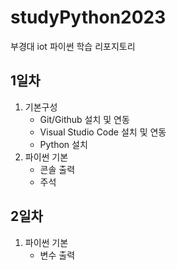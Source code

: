 # studyPython2023
부경대 iot 파이썬 학습 리포지토리


## 1일차
1. 기본구성
    - Git/Github 설치 및 연동
    - Visual Studio Code 설치 및 연동
    - Python 설치
2. 파이썬 기본
    - 콘솔 출력
    - 주석


## 2일차
1. 파이썬 기본
    - 변수 출력